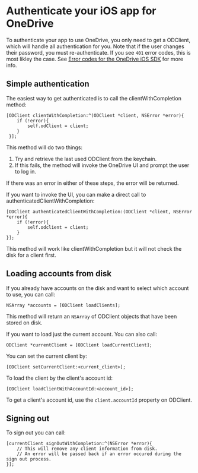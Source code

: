# Authenticate your iOS app for OneDrive

To authenticate your app to use OneDrive, you only need to get a ODClient, which will handle all authentication for you. Note that if the user changes their password, you must re-authenticate.  If you see `401` error codes, this is most likley the case. See [Error codes for the OneDrive iOS SDK](errors.md) for more info.

## Simple authentication
The easiest way to get authenticated is to call the clientWithCompletion method:

```
[ODClient clientWithCompletion:^(ODClient *client, NSError *error){
    if (!error){
        self.odClient = client;
    }
 }];
```

This method will do two things:

1. Try and retrieve the last used ODClient from the keychain.
2. If this fails, the method will invoke the OneDrive UI and prompt the user to log in.

If there was an error in either of these steps, the error will be returned.

If you want to invoke the UI, you can make a direct call to authenticatedClientWithCompletion:

```
[ODClient authenticatedClientWithCompletion:(ODClient *client, NSError *error){
    if (!error){
        self.odclient = client;
    }
}];
```
This method will work like clientWithCompletion but it will not check the disk for a client first.

## Loading accounts from disk

If you already have accounts on the disk and want to select which account to use, you can call:

```
NSArray *accounts = [ODClient loadClients];
```

This method will return an `NSArray` of ODClient objects that have been stored on disk.

If you want to load just the current account. You can also call:

```
ODClient *currentClient = [ODClient loadCurrentClient];
```

You can set the current client by:

```
[ODClient setCurrentClient:<current_client>];
```

To load the client by the client's account id:

```
[ODClient loadClientWithAccountId:<account_id>];
```

To get a client's account id, use the `client.accountId` property on ODClient.

## Signing out

To sign out you can call:

```
[currentClient signOutWithCompletion:^(NSError *error){
    // This will remove any client information from disk.
    // An error will be passed back if an error occured during the sign out process.
}];
```
